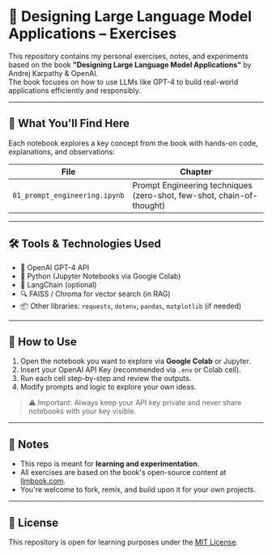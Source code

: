 # 🚀 Designing Large Language Model Applications – Exercises

This repository contains my personal exercises, notes, and experiments based on the book **"Designing Large Language Model Applications"** by Andrej Karpathy & OpenAI.  
The book focuses on how to use LLMs like GPT-4 to build real-world applications efficiently and responsibly.

---

## 🧠 What You'll Find Here

Each notebook explores a key concept from the book with hands-on code, explanations, and observations:

| File | Chapter |
|------|-------|
| `01_prompt_engineering.ipynb` | Prompt Engineering techniques (zero-shot, few-shot, chain-of-thought) |

---

## 🛠️ Tools & Technologies Used

- 🧠 OpenAI GPT-4 API  
- 🐍 Python (Jupyter Notebooks via Google Colab)  
- 🧱 LangChain (optional)  
- 🔍 FAISS / Chroma for vector search (in RAG)  
- 📦 Other libraries: `requests`, `dotenv`, `pandas`, `matplotlib` (if needed)

---

## 🚀 How to Use

1. Open the notebook you want to explore via **Google Colab** or Jupyter.
2. Insert your OpenAI API Key (recommended via `.env` or Colab cell).
3. Run each cell step-by-step and review the outputs.
4. Modify prompts and logic to explore your own ideas.

> ⚠️ Important: Always keep your API key private and never share notebooks with your key visible.

---

## 📌 Notes

- This repo is meant for **learning and experimentation**.
- All exercises are based on the book's open-source content at [llmbook.com](https://llmbook.com).
- You're welcome to fork, remix, and build upon it for your own projects.

---

## 📜 License

This repository is open for learning purposes under the [MIT License](LICENSE).

